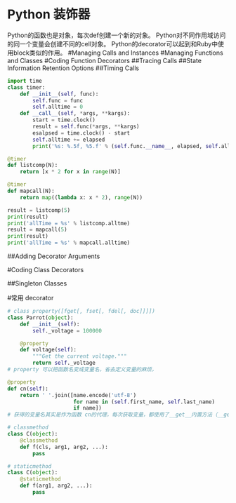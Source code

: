 Python 装饰器
=============

Python的函数也是对象，每次def创建一个新的对象。
Python对不同作用域访问的同一个变量会创建不同的cell对象。
Python的decorator可以起到和Ruby中使用block类似的作用。
#Managing Calls and Instances
#Managing Functions and Classes
#Coding Function Decorators
##Tracing Calls
##State Information Retention Options
##Timing Calls

```python
import time
class timer:
    def __init__(self, func):
        self.func = func
        self.alltime = 0
    def __call__(self, *args, **kargs):
        start = time.clock()
        result = self.func(*args, **kargs)
        esalpsed = time.clock() - start
        self.alltime += elapsed
        print('%s: %.5f, %5.f' % (self.func.__name__, elapsed, self.alltime))

@timer
def listcomp(N):
    return [x * 2 for x in range(N)]

@timer
def mapcall(N):
    return map((lambda x: x * 2), range(N))

result = listcomp(5)
print(result)
print('allTime = %s' % listcomp.alltme)
result = mapcall(5)
print(result)
print('allTime = %s' % mapcall.alltime)
```

##Adding Decorator Arguments

#Coding Class Decorators

##Singleton Classes

#常用 decorator

```python
# class property([fget[, fset[, fdel[, doc]]]])
class Parrot(object):
    def __init__(self):
        self._voltage = 100000

    @property
    def voltage(self):
        """Get the current voltage."""
        return self._voltage
# property 可以把函数名变成变量名，省去定义变量的麻烦，

@property
def cn(self):
    return ' '.join([name.encode('utf-8')
                     for name in (self.first_name, self.last_name)
                     if name])
# 获得的变量名其实是作为函数 cn的代理，每次获取变量，都使用了__get__内置方法（__get__在类中作为属性才有作用）

# classmethod
class C(object):
    @classmethod
    def f(cls, arg1, arg2, ...):
        pass

# staticmethod
class C(object):
    @staticmethod
    def f(arg1, arg2, ...):
        pass
```


